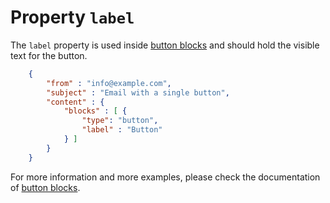 # Property `label`

The `label` property is used inside [button blocks](/copernica-docs:ResponsiveEmail/json/block-button)
and should hold the visible text for the button.


````json
    {
        "from" : "info@example.com",
        "subject" : "Email with a single button",
        "content" : {
            "blocks" : [ {
                "type": "button",
                "label" : "Button"
            } ]
        }
    }
````


For more information and more examples, please check the documentation
of [button blocks](/copernica-docs:ResponsiveEmail/json/block-button).